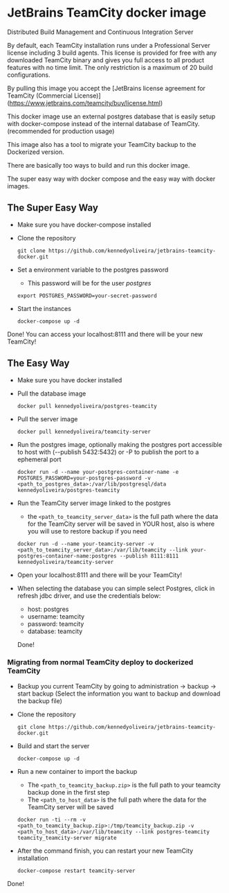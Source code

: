 JetBrains TeamCity docker image
===============
Distributed Build Management and Continuous Integration Server

By default, each TeamCity installation runs under a Professional Server license including 3 build agents. This license is provided for free with any downloaded TeamCity binary and gives you full access to all product features with no time limit. The only restriction is a maximum of 20 build configurations.

By pulling this image you accept the [JetBrains license agreement for TeamCity (Commercial License)] (https://www.jetbrains.com/teamcity/buy/license.html)

This docker image use an external postgres database that is easily setup with docker-compose instead of the internal database of TeamCity. (recommended for production usage)

This image also has a tool to migrate your TeamCity backup to the Dockerized version.

There are basically too ways to build and run this docker image.

The super easy way with docker compose and the easy way with docker images.

## The Super Easy Way

- Make sure you have docker-compose installed
- Clone the repository
	
  ````git clone https://github.com/kennedyoliveira/jetbrains-teamcity-docker.git````
- Set a environment variable to the postgres password
	- This password will be for the user *postgres*

  `export POSTGRES_PASSWORD=your-secret-password`
	
- Start the instances 

  `docker-compose up -d`

Done! You can access your localhost:8111 and there will be your new TeamCity!

## The Easy Way

- Make sure you have docker installed
- Pull the database image
	
  `docker pull kennedyoliveira/postgres-teamcity`
- Pull the server image
	
  `docker pull kennedyoliveira/teamcity-server`
- Run the postgres image, optionally making the postgres port accessible to host with (--publish 5432:5432) or -P to publish the port to a ephemeral port
	
  `docker run -d --name your-postgres-container-name -e POSTGRES_PASSWORD=your-postgres-password -v <path_to_postgres_data>:/var/lib/postgresql/data kennedyoliveira/postgres-teamcity`
- Run the TeamCity server image linked to the postgres
	- the `<path_to_teamcity_server_data>` is the full path where the data for the TeamCity server will be saved in YOUR host, also is where you will use to restore backup if you need

  `docker run -d --name your-teamcity-server -v <path_to_teamcity_server_data>:/var/lib/teamcity --link your-postgres-container-name:postgres --publish 8111:8111 kennedyoliveira/teamcity-server`
- Open your localhost:8111 and there will be your TeamCity!
- When selecting the database you can simple select Postgres, click in refresh jdbc driver, and use the credentials below:
	- host: postgres
	- username: teamcity
	- password: teamcity
	- database: teamcity

	Done!

### Migrating from normal TeamCity deploy to dockerized TeamCity

- Backup you current TeamCity by going to administration -> backup -> start backup (Select the information you want to backup and download the backup file)
- Clone the repository

	`git clone https://github.com/kennedyoliveira/jetbrains-teamcity-docker.git`
- Build and start the server
	
  `docker-compose up -d`
- Run a new container to import the backup
  - The `<path_to_teamcity_backup.zip>` is the full path to your teamcity backup done in the first step
  - The `<path_to_host_data>` is the full path where the data for the TeamCity server will be saved
	
  `docker run -ti --rm -v <path_to_teamcity_backup.zip>:/tmp/teamcity_backup.zip -v <path_to_host_data>:/var/lib/teamcity --link postgres-teamcity teamcity_teamcity-server migrate`
- After the command finish, you can restart your new TeamCity installation

	`docker-compose restart teamcity-server`

Done!